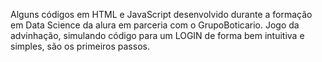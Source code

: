Alguns códigos em HTML e JavaScript desenvolvido durante a formação em Data Science da alura em parceria com o GrupoBoticario. Jogo da advinhação, simulando código para um LOGIN de forma bem intuitiva e simples, são os primeiros passos. 
